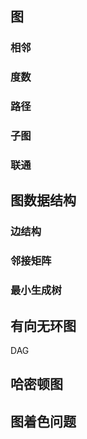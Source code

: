 ## 图

### 相邻

### 度数

### 路径

### 子图

### 联通

## 图数据结构

### 边结构

### 邻接矩阵

### 最小生成树

## 有向无环图
DAG 

## 哈密顿图

## 图着色问题
